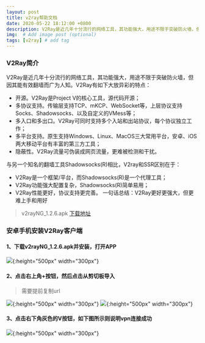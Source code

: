 ```yaml
---
layout: post
title: v2ray帮助文档
date: 2020-05-22 18:12:00 +0800
description: V2Ray是近几年十分流行的网络工具，其功能强大，用途不限于突破防火墙，但因其能有效翻墙而广为人知。
img:  # Add image post (optional)
tags: [v2ray] # add tag
---
```


### V2Ray简介

  V2Ray是近几年十分流行的网络工具，其功能强大，用途不限于突破防火墙，但因其能有效翻墙而广为人知。V2Ray有如下大放异彩的特点：

* 开源。V2Ray是Project V的核心工具，源代码开源；
* 多协议支持。传输层支持TCP、mKCP、WebSocket等，上层协议支持Socks、Shadowsocks、以及自定义的VMess等；
* 多入口和多出口。V2Ray可同时支持多个入站和出站协议，每个协议独立工作；
* 多平台支持。原生支持Windows、Linux、MacOS三大常用平台，安卓、iOS两大移动平台有丰富的第三方工具；
* 隐蔽性。V2Ray流量可伪装成网页流量，更难被检测和干扰。

与另一个知名的翻墙工具Shadowsocks(R)相比，V2ray和SSR区别在于：

* V2Ray是一个框架/平台，而Shadowsocks(R)是一个代理工具；
* V2Ray功能强大配置复杂，Shadowsocks(R)简单易用；
* V2Ray性能更好，协议支持更完善。
一句话总结：V2Ray更好更强大，但更难上手和用好

> v2rayNG_1.2.6.apk [下载地址](https://github.com/2dust/v2rayNG/releases/download/1.2.6/v2rayNG_1.2.6.apk)

### 安卓手机安装V2Ray客户端

#### 1、下载v2rayNG_1.2.6.apk并安装，打开APP
![]({{site.baseurl}}/assets/img/20200522001.png){:height="500px" width="300px"}

#### 2、点击右上角+按钮，然后点击从剪切板导入

>需要提前复制url

![]({{site.baseurl}}/assets/img/20200522002.png){:height="500px" width="300px"}
![]({{site.baseurl}}/assets/img/20200522003.png){:height="500px" width="300px"}

#### 3、点击右下角灰色的V按钮，如下图所示则说明vpn连接成功

![]({{site.baseurl}}/assets/img/20200522003.png){:height="500px" width="300px"}

